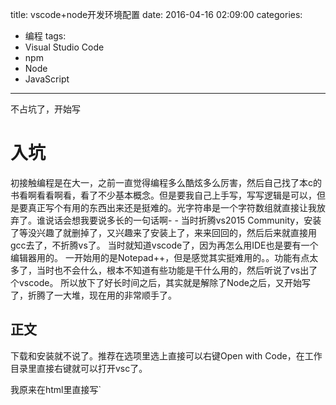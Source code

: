 title: vscode+node开发环境配置
date: 2016-04-16 02:09:00
categories:
- 编程
tags:
- Visual Studio Code
- npm
- Node
- JavaScript
---
不占坑了，开始写
# 入坑
初接触编程是在大一，之前一直觉得编程多么酷炫多么厉害，然后自己找了本c的书看啊看看啊看，看了不少基本概念。但是要我自己上手写，写写逻辑是可以，但是要真正写个有用的东西出来还是挺难的。光字符串是一个字符数组就直接让我放弃了。谁说话会想我要说多长的一句话啊- -
当时折腾vs2015 Community，安装了等没兴趣了就删掉了，又兴趣来了安装上了，来来回回的，然后后来就直接用gcc去了，不折腾vs了。
当时就知道vscode了，因为再怎么用IDE也是要有一个编辑器用的。 一开始用的是Notepad++，但是感觉其实挺难用的。。功能有点太多了，当时也不会什么，根本不知道有些功能是干什么用的，然后听说了vs出了个vscode。
所以放下了好长时间之后，其实就是解除了Node之后，又开始写了，折腾了一大堆，现在用的非常顺手了。

<!-- more -->

## 正文

下载和安装就不说了。推荐在选项里选上直接可以右键Open with Code，在工作目录里直接右键就可以打开vsc了。

我原来在html里直接写`<script>``标签的时候本来本来是有自动补全的，后来在某一个版本更新之后居然消失不见了。本来我也没想折腾的，这一次更新之后本来各种对象的方法我都记不住，你还不提示我了，我怎么玩？
所以就干脆折腾一下好了。

## 自动补全-Typings

  Typings直接用npm安装，
```bash
npm install typings -g
```
`-g`表示全局安装。安装后不依赖在目前的文件夹下。

先进入自己的工作目录
```
typings init
```
这条命令会在当前shell的工作目录下建立一个`typings.json`，其中写明了进行补全的npm模块。
```
typings install sqlite3 --ambient --save
```
此时在js文件中`require`了`express`模块之后，就可以进行补全了。

![](http://ww1.sinaimg.cn/large/bd69bf14jw1f2yie4gq93j20f3066gm5.jpg)

此处是从tsd的补全定义文件中找来的，typings里的express补全真的是太少了。
